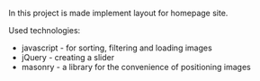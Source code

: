 In this project is made implement layout for homepage site. 

Used technologies:
- javascript - for sorting, filtering and loading images
- jQuery - creating a slider
- masonry - a library for the convenience of positioning images
